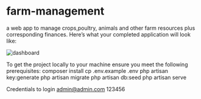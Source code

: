# farm-management
a web app to manage crops,poultry, animals and other farm resources plus corresponding finances.
Here’s what your completed application will look like:

![dashboard](https://user-images.githubusercontent.com/34887895/171822829-d8cae371-43a3-49e3-b9b6-078276b92c67.PNG)

To get the project locally to your machine ensure you meet the following prerequisites:
composer install
cp .env.example .env
php artisan key:generate
php artisan migrate
php artisan db:seed
php artisan serve

Credentials to login
admin@admin.com
123456
